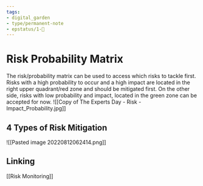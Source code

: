 ```yaml
---
tags: 
- digital_garden
- type/permanent-note
- epstatus/1-🌱
---
```

# Risk Probability Matrix
The risk/probability matrix can be used to access which risks to tackle first. Risks with a high probability to occur and a high impact are located in the right upper quadrant/red zone and should be mitigated first. On the other side, risks with low probability and impact, located in the green zone can be accepted for now.
![[Copy of The Experts Day - Risk - Impact_Probability.jpg]]

## 4 Types of Risk Mitigation
![[Pasted image 20220812062414.png]]
## Linking
[[Risk Monitoring]]